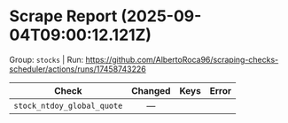 # Scrape Report (2025-09-04T09:00:12.121Z)

Group: `stocks`  |  Run: https://github.com/AlbertoRoca96/scraping-checks-scheduler/actions/runs/17458743226

| Check | Changed | Keys | Error |
|---|:---:|:--|:--|
| `stock_ntdoy_global_quote` | — |  |  |
